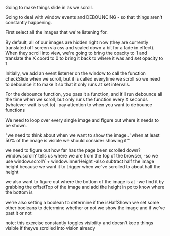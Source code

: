 Going to make things slide in as we scroll.

Going to deal with window events and DEBOUNCING - so that things aren't constantly happening.

First select all the images that we're listening for.

By default, all of our images are hidden right now (they are currently translated off screen via css and scaled down a bit for a fade in effect).
When they scroll into view, we're going to bring the opacity to 1 and translate the X coord to 0 to bring it back to where it was and set opacity to 1.

Initially, we add an event listener on the window to call the function checkSlide when we scroll, but it is called everytime we scroll so we need to debounce it to make it so that it only runs at set intervals.

For the debounce function, you pass it a function, and it'll run debounce all the time when we scroll, but only runs the function every X seconds (whatever wait is set to)
-pay attention to when you want to debounce functions

We need to loop over every single image and figure out where it needs to be shown.

"we need to think about when we want to show the image.. 'when at least 50% of the image is visible we should consider showing it'"

we need to figure out how far has the page been scrolled down?
window.scrollY tells us where we are from the top of the browser, 
-so we use window.scrollY + window.innerHeight 
-also subtract half the image height because we want it to trigger when we've scrolled to about half the height

we also want to figure out where the bottom of the image is at 
-we find it by grabbing the offsetTop of the image and add the height in px to know where the bottom is

we're also setting a boolean to determine if the isHalfShown
we set some other booleans to determine whether or not we show the image and if we've past it or not

note: this exercise constantly toggles visibility and doesn't keep things visible if theyve scrolled into vision already

